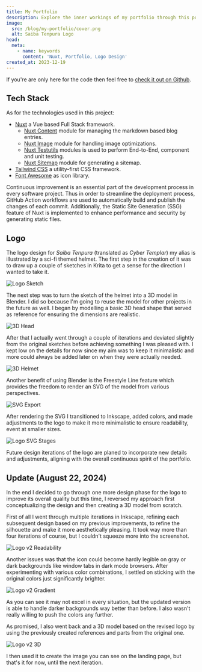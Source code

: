 ```yaml
---
title: My Portfolio
description: Explore the inner workings of my portfolio through this post! Dive into the code, gain insight into its tech stack and learn about the logo design process.
image:
  src: /blog/my-portfolio/cover.png
  alt: Saiba Tenpura Logo
head:
  meta:
    - name: keywords
      content: 'Nuxt, Portfolio, Logo Design'
created_at: 2023-12-19
---
```


If you're are only here for the code then feel free to [check it out on Github](https://github.com/saiba-tenpura/portfolio).

## Tech Stack

As for the technologies used in this project:
* [Nuxt](https://nuxt.com/) a Vue based Full Stack framework.
  * [Nuxt Content](https://content.nuxtjs.org/) module for managing the markdown based blog entries.
  * [Nuxt Image](https://image.nuxtjs.org/) module for handling image optimizations.
  * [Nuxt Testutils](https://nuxt.com/docs/getting-started/testing) modules is used to perform End-to-End, component and unit testing.
  * [Nuxt Sitemap](https://nuxtseo.com/sitemap/getting-started/installation) module for generating a sitemap.
* [Tailwind CSS](https://tailwindcss.com/) a utility-first CSS framework.
* [Font Awesome](https://fontawesome.com/) as icon library.

Continuous improvement is an essential part of the development process in every software project. Thus in order to streamline the deployment process, GitHub Action workflows are used to automatically build and publish the changes of each commit. Additionally, the Static Site Generation (SSG) feature of Nuxt is implemented to enhance performance and security by generating static files.

## Logo

The logo design for *Saiba Tenpura* (translated as *Cyber Templar*) my alias is illustrated by a sci-fi themed helmet. The first step in the creation of it was to draw up a couple of sketches in Krita to get a sense for the direction I wanted to take it.

![Logo Sketch](/blog/my-portfolio/logo-sketch.png)

The next step was to turn the sketch of the helmet into a 3D model in Blender. I did so because I'm going to reuse the model for other projects in the future as well. I began by modelling a basic 3D head shape that served as reference for ensuring the dimensions are realistic.

![3D Head](/blog/my-portfolio/3d-head.png)

After that I actually went through a couple of iterations and deviated slightly from the original sketches before achieving something I was pleased with. I kept low on the details for now since my aim was to keep it minimalistic and more could always be added later on when they were actually needed.

![3D Helmet](/blog/my-portfolio/3d-helmet.png)

Another benefit of using Blender is the Freestyle Line feature which provides the freedom to render an SVG of the model from various perspectives.

![SVG Export](/blog/my-portfolio/svg-export.png)

After rendering the SVG I transitioned to Inkscape, added colors, and made adjustments to the logo to make it more minimalistic to ensure readability, event at smaller sizes.

![Logo SVG Stages](/blog/my-portfolio/logo-svg-stages.png)

Future design iterations of the logo are planed to incorporate new details and adjustments, aligning with the overall continuous spirit of the portfolio.

## Update (August 22, 2024)

In the end I decided to go through one more design phase for the logo to improve its overall quality but this time, I reversed my approach first conceptualizing the design and then creating a 3D model from scratch.

First of all I went through multiple iterations in Inkscape, refining each subsequent design based on my previous improvements, to refine the silhouette and make it more aesthetically pleasing. It took way more than four iterations of course, but I couldn't squeeze more into the screenshot.

![Logo v2 Readability](/blog/my-portfolio/logo-v2-readability.png)

Another issues was that the icon could become hardly legible on gray or dark backgrounds like window tabs in dark mode browsers. After experimenting with various color combinations, I settled on sticking with the original colors just significantly brighter.

![Logo v2 Gradient](/blog/my-portfolio/logo-v2-gradient.png)

As you can see it may not excel in every situation, but the updated version is able to handle darker backgrounds way better than before. I also wasn't really willing to push the colors any further.

As promised, I also went back and a 3D model based on the revised logo by using the previously created references and parts from the original one.

![Logo v2 3D](/blog/my-portfolio/logo-v2-3d.png)

I then used it to create the image you can see on the landing page, but that's it for now, until the next iteration.
